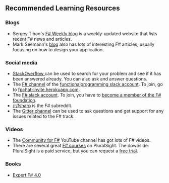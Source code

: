 ## Recommended Learning Resources

### Blogs
* Sergey Tihon's [F# Weekly blog](https://sergeytihon.wordpress.com/) is a weekly-updated website that lists recent F# news and articles.
* Mark Seemann's [blog](http://blog.ploeh.dk/) also has lots of interesting F# articles, usually focusing on how to design your application.

### Social media
* [StackOverflow ](http://stackoverflow.com/questions/tagged/f%23) can be used to search for your problem and see if it has been answered already. You can also ask and answer questions.
* The [F# channel](https://functionalprogramming.slack.com/messages/fsharp/) of the [functionalprogramming slack account](https://functionalprogramming.slack.com/). To join, go to [fpchat-invite.herokuapp.com](https://fpchat-invite.herokuapp.com/).
* The [F# slack account](https://fsharp.slack.com). To join, you have to [become a member of the F# foundation](http://fsharp.org/guides/slack/).
* [/r/fsharp](https://www.reddit.com/r/fsharp) is the F# subreddit.
* The [Gitter channel](https://gitter.im/exercism/xfsharp) can be used to ask questions and get support for any issues related to the F# track. 


### Videos
* The [Community for F#](https://www.youtube.com/channel/UCCQPh0mSMaVpRcKUeWPotSA/feed) YouTube channel has got lots of F# videos.
* There are several great [F# courses](https://www.pluralsight.com/search?q=*&categories=course&roles=software-development%7C&subjects=f%23) on PluralSight. The downside: PluralSight is a paid service, but you can request a [free trial](https://www.pluralsight.com/pricing).

### Books
* [Expert F# 4.0](https://books.google.nl/books?id=L_0PogEACAAJ&dq=isbn:1484207424&hl=en&sa=X&ved=0ahUKEwjs__-hi43RAhWIMFAKHUJPASwQ6AEIHDAA)
